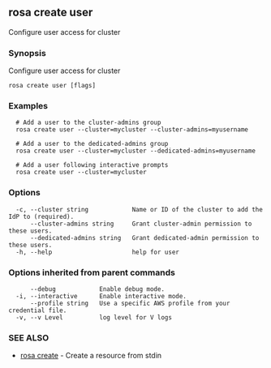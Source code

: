 ## rosa create user

Configure user access for cluster

### Synopsis

Configure user access for cluster

```
rosa create user [flags]
```

### Examples

```
  # Add a user to the cluster-admins group
  rosa create user --cluster=mycluster --cluster-admins=myusername

  # Add a user to the dedicated-admins group
  rosa create user --cluster=mycluster --dedicated-admins=myusername

  # Add a user following interactive prompts
  rosa create user --cluster=mycluster
```

### Options

```
  -c, --cluster string            Name or ID of the cluster to add the IdP to (required).
      --cluster-admins string     Grant cluster-admin permission to these users.
      --dedicated-admins string   Grant dedicated-admin permission to these users.
  -h, --help                      help for user
```

### Options inherited from parent commands

```
      --debug            Enable debug mode.
  -i, --interactive      Enable interactive mode.
      --profile string   Use a specific AWS profile from your credential file.
  -v, --v Level          log level for V logs
```

### SEE ALSO

* [rosa create](rosa_create.md)	 - Create a resource from stdin

